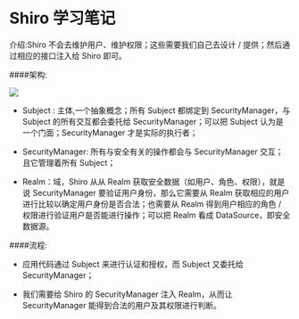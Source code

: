 # Shiro 学习笔记

介绍:Shiro 不会去维护用户、维护权限；这些需要我们自己去设计 / 提供；然后通过相应的接口注入给 Shiro 即可。

####架构:

![](http://wiki.jikexueyuan.com/project/shiro/images/2.png)

- Subject : 主体,一个抽象概念；所有 Subject 都绑定到 SecurityManager，与 Subject 的所有交互都会委托给 SecurityManager；可以把 Subject 认为是一个门面；SecurityManager 才是实际的执行者；

- SecurityManager: 所有与安全有关的操作都会与 SecurityManager 交互；且它管理着所有 Subject；

- Realm：域，Shiro 从从 Realm 获取安全数据（如用户、角色、权限），就是说 SecurityManager 要验证用户身份，那么它需要从 Realm 获取相应的用户进行比较以确定用户身份是否合法；也需要从 Realm 得到用户相应的角色 / 权限进行验证用户是否能进行操作；可以把 Realm 看成 DataSource，即安全数据源。

####流程:

- 应用代码通过 Subject 来进行认证和授权，而 Subject 又委托给 SecurityManager；

- 我们需要给 Shiro 的 SecurityManager 注入 Realm，从而让 SecurityManager 能得到合法的用户及其权限进行判断。














